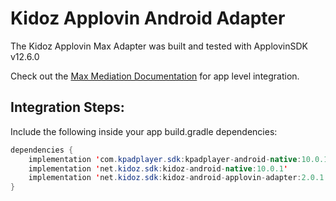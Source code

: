 # Kidoz Applovin Android Adapter

The Kidoz Applovin Max Adapter was built and tested with ApplovinSDK v12.6.0<BR>

Check out the [Max Mediation Documentation](https://dash.applovin.com/documentation/mediation/android/getting-started/integration) for app level integration.

## Integration Steps:

Include the following inside your app build.gradle dependencies:

```java
dependencies {
    implementation 'com.kpadplayer.sdk:kpadplayer-android-native:10.0.1'
    implementation 'net.kidoz.sdk:kidoz-android-native:10.0.1'
    implementation 'net.kidoz.sdk:kidoz-android-applovin-adapter:2.0.1'
}
```

